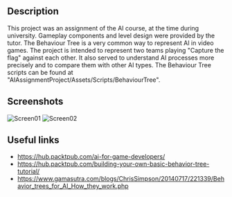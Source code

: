 ## Description
This project was an assignment of the AI course, at the time during university.
Gameplay components and level design were provided by the tutor.
The Behaviour Tree is a very common way to represent AI in video games.
The project is intended to represent two teams playing "Capture the flag" against each other.
It also served to understand AI processes more precisely and to compare them with other AI types.
The Behaviour Tree scripts can be found at "AIAssignmentProject/Assets/Scripts/BehaviourTree".

## Screenshots
![Screen01](https://github.com/Snowball115/SOL-AIBehaviourTree-Assignment/blob/master/Screenshots/Screen01.png)
![Screen02](https://github.com/Snowball115/SOL-AIBehaviourTree-Assignment/blob/master/Screenshots/BehaviourTree.png)

## Useful links
* https://hub.packtpub.com/ai-for-game-developers/
* https://hub.packtpub.com/building-your-own-basic-behavior-tree-tutorial/
* https://www.gamasutra.com/blogs/ChrisSimpson/20140717/221339/Behavior_trees_for_AI_How_they_work.php
